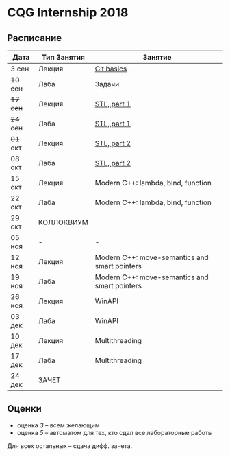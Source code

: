 # CQG Internship 2018

## Расписание
Дата | Тип Занятия | Занятие
-----|-------------|--------
~~3 сен~~ | Лекция | [Git basics](<1. Git/Git Basics.pptx>)
~~10 сен~~ | Лаба | Задачи
~~17 сен~~ | Лекция | [STL, part 1](<2. STL1/STL Containers (2018) summary.pdf>)
~~24 сен~~ | Лаба | [STL, part 1](<2. STL1/Containers and iterators.md>)
~~01 окт~~ | Лекция | [STL, part 2](<3. STL2/STL Algorithms (2018) summary.pdf>)
08 окт | Лаба | [STL, part 2](<3. STL2/Алгоритмы и функциональные объекты.md>)
15 окт | Лекция | Modern C++: lambda, bind, function
22 окт | Лаба | Modern C++: lambda, bind, function
29 окт | КОЛЛОКВИУМ | 
05 ноя | - | -
12 ноя | Лекция | Modern C++: move-semantics and smart pointers
19 ноя | Лаба | Modern C++: move-semantics and smart pointers
26 ноя | Лекция | WinAPI
03 дек | Лаба | WinAPI
10 дек | Лекция | Multithreading
17 дек | Лаба | Multithreading
24 дек | ЗАЧЕТ | 

## Оценки
+ оценка *3* – всем желающим
+ оценка *5* – автоматом для тех, кто сдал все лабораторные работы

Для всех остальных – сдача дифф. зачета. 
